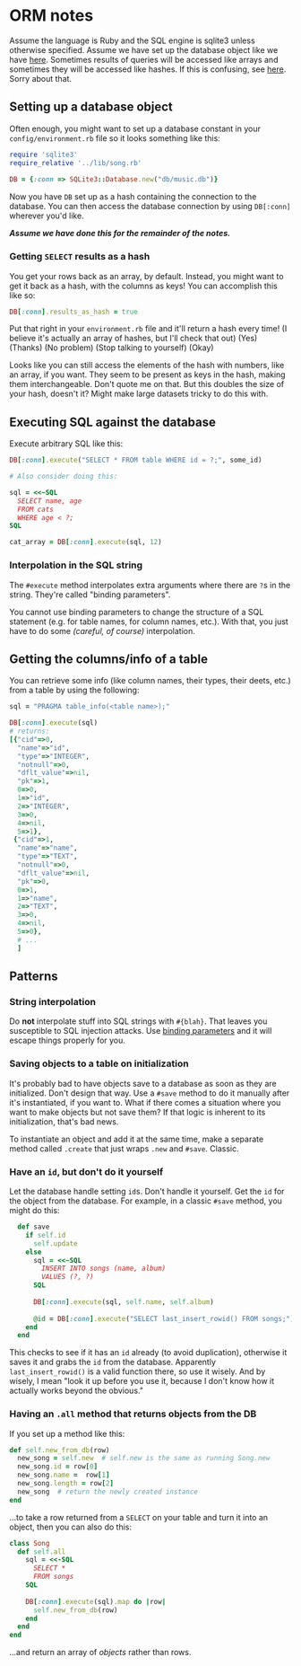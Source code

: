 # ORM notes

Assume the language is Ruby and the SQL engine is sqlite3 unless otherwise specified. Assume we have set up the database object like we have [here](#db_setup). Sometimes results of queries will be accessed like arrays and sometimes they will be accessed like hashes. If this is confusing, see [here](#results_as_hash). Sorry about that.

<a name="db_setup"></a>
## Setting up a database object

Often enough, you might want to set up a database constant in your `config/environment.rb` file so it looks something like this:

```ruby
require 'sqlite3'
require_relative '../lib/song.rb'
 
DB = {:conn => SQLite3::Database.new("db/music.db")}
```

Now you have `DB` set up as a hash containing the connection to the database. You can then access the database connection by using `DB[:conn]` wherever you'd like.

**_Assume we have done this for the remainder of the notes._**

<a name="results_as_hash"></a>
### Getting `SELECT` results as a hash

You get your rows back as an array, by default. Instead, you might want to get it back as a hash, with the columns as keys! You can accomplish this like so:

```ruby
DB[:conn].results_as_hash = true
```

Put that right in your `environment.rb` file and it'll return a hash every time! (I believe it's actually an array of hashes, but I'll check that out) (Yes) (Thanks) (No problem) (Stop talking to yourself) (Okay)

Looks like you can still access the elements of the hash with numbers, like an array, if you want. They seem to be present as keys in the hash, making them interchangeable. Don't quote me on that. But this doubles the size of your hash, doesn't it? Might make large datasets tricky to do this with.

## Executing SQL against the database

Execute arbitrary SQL like this:

```ruby
DB[:conn].execute("SELECT * FROM table WHERE id = ?;", some_id)

# Also consider doing this:

sql = <<~SQL
  SELECT name, age
  FROM cats
  WHERE age < ?;
SQL

cat_array = DB[:conn].execute(sql, 12)

```

<a name="interpolation"></a>
### Interpolation in the SQL string

The `#execute` method interpolates extra arguments where there are `?`s in the string. They're called "binding parameters".

You cannot use binding parameters to change the structure of a SQL statement (e.g. for table names, for column names, etc.). With that, you just have to do some _(careful, of course)_ interpolation.

## Getting the columns/info of a table

You can retrieve some info (like column names, their types, their deets, etc.) from a table by using the following:

```ruby
sql = "PRAGMA table_info(<table name>);"

DB[:conn].execute(sql)
# returns:
[{"cid"=>0,
  "name"=>"id",
  "type"=>"INTEGER",
  "notnull"=>0,
  "dflt_value"=>nil,
  "pk"=>1,
  0=>0,
  1=>"id",
  2=>"INTEGER",
  3=>0,
  4=>nil,
  5=>1},
 {"cid"=>1,
  "name"=>"name",
  "type"=>"TEXT",
  "notnull"=>0,
  "dflt_value"=>nil,
  "pk"=>0,
  0=>1,
  1=>"name",
  2=>"TEXT",
  3=>0,
  4=>nil,
  5=>0},
  # ...
  ]
```

## Patterns

### String interpolation

Do **not** interpolate stuff into SQL strings with `#{blah}`. That leaves you susceptible to SQL injection attacks. Use [binding parameters](#interpolation) and it will escape things properly for you.

### Saving objects to a table on initialization

It's probably bad to have objects save to a database as soon as they are initialized. Don't design that way. Use a `#save` method to do it manually after it's instantiated, if you want to. What if there comes a situation where you want to make objects but not save them? If that logic is inherent to its initialization, that's bad news.

To instantiate an object and add it at the same time, make a separate method called `.create` that just wraps `.new` and `#save`. Classic.

### Have an `id`, but don't do it yourself

Let the database handle setting `id`s. Don't handle it yourself. Get the `id` for the object from the database. For example, in a classic `#save` method, you might do this:

```ruby
  def save
  	if self.id
  	  self.update
  	else
      sql = <<~SQL
        INSERT INTO songs (name, album) 
        VALUES (?, ?)
      SQL
 
      DB[:conn].execute(sql, self.name, self.album)
 
      @id = DB[:conn].execute("SELECT last_insert_rowid() FROM songs;")[0][0]
    end
  end
```

This checks to see if it has an `id` already (to avoid duplication), otherwise it saves it and grabs the `id` from the database. Apparently `last_insert_rowid()` is a valid function there, so use it wisely. And by wisely, I mean "look it up before you use it, because I don't know how it actually works beyond the obvious."

### Having an `.all` method that returns objects from the DB

If you set up a method like this:

```ruby
def self.new_from_db(row)
  new_song = self.new  # self.new is the same as running Song.new
  new_song.id = row[0]
  new_song.name =  row[1]
  new_song.length = row[2]
  new_song  # return the newly created instance
end
```

...to take a row returned from a `SELECT` on your table and turn it into an object, then you can also do this:

```ruby
class Song
  def self.all
    sql = <<-SQL
      SELECT *
      FROM songs
    SQL
 
    DB[:conn].execute(sql).map do |row|
      self.new_from_db(row)
    end
  end
end
```

...and return an array of _objects_ rather than rows.